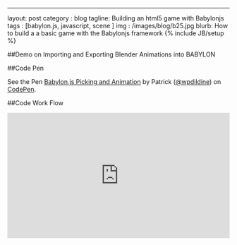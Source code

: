 ---
layout: post
category : blog
tagline: Building an html5 game with Babylonjs
tags : [babylon.js, javascript, scene ]
img : /images/blog/b25.jpg
blurb:  How to build a a basic game with the Babylonjs framework
{% include JB/setup %}

##Demo on Importing and Exporting Blender Animations into BABYLON

##Code Pen
<p data-height="468" data-theme-id="0" data-slug-hash="eNLGqa" data-default-tab="result" data-user="wpdildine" class='codepen'>See the Pen <a href='http://codepen.io/wpdildine/pen/eNLGqa/'>Babylon.js Picking and Animation</a> by Patrick (<a href='http://codepen.io/wpdildine'>@wpdildine</a>) on <a href='http://codepen.io'>CodePen</a>.</p>
<script async src="//assets.codepen.io/assets/embed/ei.js"></script>

##Code Work Flow

<style>.embed-container { position: relative; padding-bottom: 56.25%; height: 0; overflow: hidden; max-width: 100%; } .embed-container iframe, .embed-container object, .embed-container embed { position: absolute; top: 0; left: 0; width: 100%; height: 100%; }</style><div class='embed-container'><iframe src='http://www.youtube.com/embed/w1DGBCbXHHo' frameborder='0' allowfullscreen></iframe></div>
